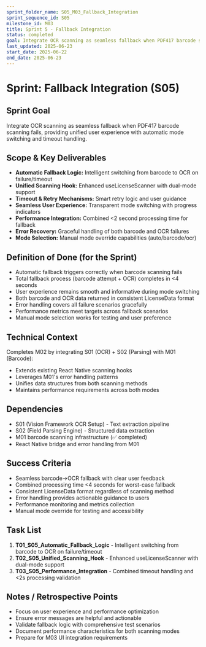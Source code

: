 ```yaml
---
sprint_folder_name: S05_M03_Fallback_Integration
sprint_sequence_id: S05
milestone_id: M03
title: Sprint 5 - Fallback Integration
status: completed
goal: Integrate OCR scanning as seamless fallback when PDF417 barcode scanning fails, providing unified user experience
last_updated: 2025-06-23
start_date: 2025-06-22
end_date: 2025-06-23
---
```


# Sprint: Fallback Integration (S05)

## Sprint Goal
Integrate OCR scanning as seamless fallback when PDF417 barcode scanning fails, providing unified user experience with automatic mode switching and timeout handling.

## Scope & Key Deliverables
- **Automatic Fallback Logic:** Intelligent switching from barcode to OCR on failure/timeout
- **Unified Scanning Hook:** Enhanced useLicenseScanner with dual-mode support
- **Timeout & Retry Mechanisms:** Smart retry logic and user guidance
- **Seamless User Experience:** Transparent mode switching with progress indicators
- **Performance Integration:** Combined <2 second processing time for fallback
- **Error Recovery:** Graceful handling of both barcode and OCR failures
- **Mode Selection:** Manual mode override capabilities (auto/barcode/ocr)

## Definition of Done (for the Sprint)
- Automatic fallback triggers correctly when barcode scanning fails
- Total fallback process (barcode attempt + OCR) completes in <4 seconds
- User experience remains smooth and informative during mode switching
- Both barcode and OCR data returned in consistent LicenseData format
- Error handling covers all failure scenarios gracefully
- Performance metrics meet targets across fallback scenarios
- Manual mode selection works for testing and user preference

## Technical Context
Completes M02 by integrating S01 (OCR) + S02 (Parsing) with M01 (Barcode):
- Extends existing React Native scanning hooks
- Leverages M01's error handling patterns
- Unifies data structures from both scanning methods
- Maintains performance requirements across both modes

## Dependencies
- S01 (Vision Framework OCR Setup) - Text extraction pipeline
- S02 (Field Parsing Engine) - Structured data extraction
- M01 barcode scanning infrastructure (✅ completed)
- React Native bridge and error handling from M01

## Success Criteria
- Seamless barcode→OCR fallback with clear user feedback
- Combined processing time <4 seconds for worst-case fallback
- Consistent LicenseData format regardless of scanning method
- Error handling provides actionable guidance to users
- Performance monitoring and metrics collection
- Manual mode override for testing and accessibility

## Task List
1. **T01_S05_Automatic_Fallback_Logic** - Intelligent switching from barcode to OCR on failure/timeout
2. **T02_S05_Unified_Scanning_Hook** - Enhanced useLicenseScanner with dual-mode support
3. **T03_S05_Performance_Integration** - Combined timeout handling and <2s processing validation

## Notes / Retrospective Points
- Focus on user experience and performance optimization
- Ensure error messages are helpful and actionable
- Validate fallback logic with comprehensive test scenarios
- Document performance characteristics for both scanning modes
- Prepare for M03 UI integration requirements